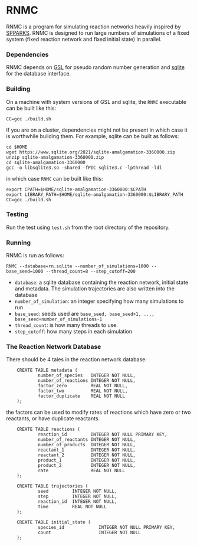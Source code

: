 # RNMC

RNMC is a program for simulating reaction networks heavily inspired by [SPPARKS](https://spparks.sandia.gov/). RNMC is designed to run large numbers of simulations of a fixed system (fixed reaction network and fixed initial state) in parallel.

### Dependencies

RNMC depends on [GSL](https://www.gnu.org/software/gsl/) for pseudo random number generation and [sqlite](https://www.sqlite.org/index.html) for the database interface.

### Building

On a machine with system versions of GSL and sqlite, the `RNMC` executable can be built like this:

```
CC=gcc ./build.sh
```

If you are on a cluster, dependencies might not be present in which case it is worthwhile building them. For example, sqlite can be built as follows:

```
cd $HOME
wget https://www.sqlite.org/2021/sqlite-amalgamation-3360000.zip
unzip sqlite-amalgamation-3360000.zip
cd sqlite-amalgamation-3360000
gcc -o libsqlite3.so -shared -fPIC sqlite3.c -lpthread -ldl
```

in which case `RNMC` can be built like this:

```
export CPATH=$HOME/sqlite-amalgamation-3360000:$CPATH
export LIBRARY_PATH=$HOME/sqlite-amalgamation-3360000:$LIBRARY_PATH
CC=gcc ./build.sh
```

### Testing

Run the test using `test.sh` from the root directory of the repository.

### Running

RNMC is run as follows:

```
RNMC --database=rn.sqlite --number_of_simulations=1000 --base_seed=1000 --thread_count=8 --step_cutoff=200
```

- `database`: a sqlite database containing the reaction network, initial state and metadata. The simulation trajectories are also written into the database
- `number_of_simulation`: an integer specifying how many simulations to run
- `base_seed`: seeds used are `base_seed, base_seed+1, ..., base_seed+number_of_simulations-1`
- `thread_count`: is how many threads to use.
- `step_cutoff`: how many steps in each simulation

### The Reaction Network Database

There should be 4 tales in the reaction network database:
```
    CREATE TABLE metadata (
            number_of_species   INTEGER NOT NULL,
            number_of_reactions INTEGER NOT NULL,
            factor_zero         REAL NOT NULL,
            factor_two          REAL NOT NULL,
            factor_duplicate    REAL NOT NULL
    );
```
the factors can be used to modify rates of reactions which have zero or two reactants, or have duplicate reactants.

```
    CREATE TABLE reactions (
            reaction_id         INTEGER NOT NULL PRIMARY KEY,
            number_of_reactants INTEGER NOT NULL,
            number_of_products  INTEGER NOT NULL,
            reactant_1          INTEGER NOT NULL,
            reactant_2          INTEGER NOT NULL,
            product_1           INTEGER NOT NULL,
            product_2           INTEGER NOT NULL,
            rate                REAL NOT NULL
    );

```

```
    CREATE TABLE trajectories (
            seed         INTEGER NOT NULL,
            step         INTEGER NOT NULL,
            reaction_id  INTEGER NOT NULL,
            time         REAL NOT NULL
    );
```

```
    CREATE TABLE initial_state (
            species_id             INTEGER NOT NULL PRIMARY KEY,
            count                  INTEGER NOT NULL
    );

```
